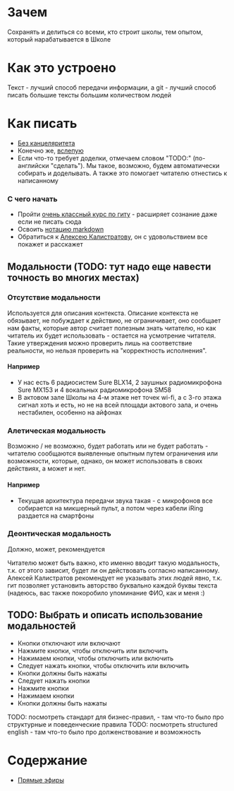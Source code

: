 # Зачем
Сохранять и делиться со всеми, кто строит школы, тем опытом, который нарабатывается в Школе

# Как это устроено
Текст - лучший способ передачи информации, а git - лучший способ писать большие тексты большим количеством людей

# Как писать
* [Без канцеляритета](https://www.timuroki.ink/thewritingdead)
* Конечно же, [вслепую](https://solo.nabiraem.ru/)
* Если что-то требует доделки, отмечаем словом "TODO:" (по-английски "сделать"). Мы такое, возможно, будем автоматически собирать и доделывать. А также это помогает читателю отнестись к написанному

### С чего начать
* Пройти [очень классный курс по гиту](https://learn.epam.com/detailsPage?id=601f195a-d408-4439-a16d-0630ed2a412e) - расширяет сознание даже если не писать сюда
* Освоить [нотацию markdown](https://docs.github.com/en/get-started/writing-on-github/getting-started-with-writing-and-formatting-on-github/basic-writing-and-formatting-syntax)
* Обратиться к [Алексею Калистратову](https://vk.com/karamazzow), он с удовольствием все покажет и расскажет

## Модальности (TODO: тут надо еще навести точность во многих местах)
### Отсутствие модальности 
Используется для описания контекста. Описание контекста не обязывает, не побуждает к действию, не ограничивает, оно сообщает нам факты, которые автор считает полезным знать читателю, но как читатель их будет использовать - остается на усмотрение читателя. Такие утверждения можно проверить лишь на соответствие реальности, но нельзя проверить на "корректность исполнения".

#### Например
* У нас есть 6 радиосистем Sure BLX14, 2 заушных радиомикрофона Sure MX153 и 4 вокальных радиомикрофона SM58
* В актовом зале Школы на 4-м этаже нет точек wi-fi, а с 3-го этажа сигнал хоть и есть, но не на всей площади актового зала, и очень нестабилен, особенно на айфонах

### Алетическая модальность
Возможно / не возможно, будет работать или не будет работать - читателю сообщаются выявленные опытным путем ограничения или возможности, которые, однако, он может использовать в своих действиях, а может и нет.

#### Например
* Текущая архитектура передачи звука такая - с микрофонов все собирается на микшерный пульт, а потом через кабели iRing раздается на смартфоны

### Деонтическая модальность
Должно, может, рекомендуется

Читателю может быть важно, кто именно вводит такую модальность, т.к. от этого зависит, будет ли он действовать согласно написанному. Алексей Калистратов рекомендует не указывать этих людей явно, т.к. гит позволяет установить авторство буквально каждой буквы текста (надеюсь, вас также покоробило упоминание ФИО, как и меня :) 

## TODO: Выбрать и описать использование модальностей
* Кнопки отключают или включают
* Нажмите кнопки, чтобы отключить или включить
* Нажимаем кнопки, чтобы отключить или включить
* Следует нажать кнопки, чтобы отключить или включить
* Кнопки должны быть нажаты
* Следует нажать кнопки
* Нажмите кнопки
* Нажимаем кнопки
* Кнопки должны быть нажаты

TODO: посмотреть стандарт для бизнес-правил, - там что-то было про структурные и поведенческие правила
TODO: посмотреть structured english - там что-то было про долженствование и возможность

# Содержание
* [Прямые эфиры](podcast)

